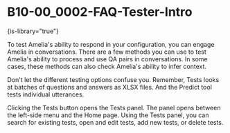 # B10-00_0002-FAQ-Tester-Intro

{is-library="true"}

<snippet id="B10-00_0002-FAQ-Tester-Intro_snippet">



To test Amelia's ability to respond in your configuration, you can engage Amelia in conversations. There are a few methods you can use to test Amelia's ability to process and use QA pairs in conversations. In some cases, these methods can also check Amelia's ability to infer context.

Don't let the different testing options confuse you. Remember, Tests looks at batches of questions and answers as XLSX files. And the Predict tool tests individual utterances.

Clicking the Tests button opens the Tests panel. The panel opens between the left-side menu and the Home page. Using the Tests panel, you can search for existing tests, open and edit tests, add new tests, or delete tests.


</snippet>